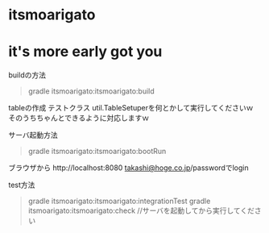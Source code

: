 # itsmoarigato 
# it's more early got you

buildの方法
> gradle itsmoarigato:itsmoarigato:build

tableの作成
テストクラス util.TableSetuperを何とかして実行してくださいｗ そのうちちゃんとできるように対応しますｗ

サーバ起動方法
> gradle itsmoarigato:itsmoarigato:bootRun

ブラウザから http://localhost:8080 takashi@hoge.co.jp/passwordでlogin

test方法
> gradle itsmoarigato:itsmoarigato:integrationTest
> gradle itsmoarigato:itsmoarigato:check //サーバを起動してから実行してください

